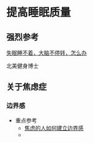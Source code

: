 # 提高睡眠质量

## 强烈参考

[失眠睡不着，大脑不停转，怎么办](https://www.bilibili.com/video/BV17M4m117Gs?vd_source=a16f4c6f7a2a235c328816d5509362e9)

北美健身博士

## 关于焦虑症

### 边界感

- 重点参考
  - [焦虑的人如何建立边界感](https://www.bilibili.com/video/BV1jM4m117B9?vd_source=a16f4c6f7a2a235c328816d5509362e9)
  - 

